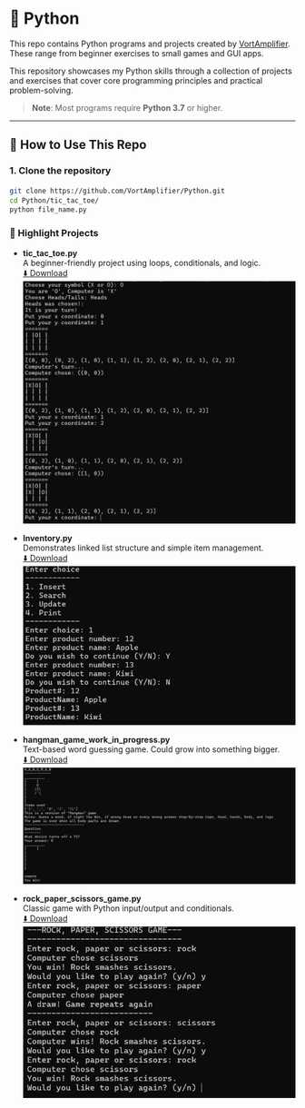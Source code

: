 # 🐍 Python

This repo contains Python programs and projects created by [VortAmplifier](https://github.com/VortAmplifier/Python). These range from beginner exercises to small games and GUI apps.

This repository showcases my Python skills through a collection of projects and exercises that cover core programming principles and practical problem-solving.

> **Note**: Most programs require **Python 3.7** or higher.

---

## 🚀 How to Use This Repo

### 1. Clone the repository

```bash
git clone https://github.com/VortAmplifier/Python.git
cd Python/tic_tac_toe/
python file_name.py
```

### 🌟 Highlight Projects

- **tic_tac_toe.py**  
  A beginner-friendly project using loops, conditionals, and logic.  
  [⬇️ Download](https://raw.githubusercontent.com/VortAmplifier/Python/main/tic_tac_toe.py)
  ![Tic Tac Toe Screenshot](screenshots/tic_tac_toe_ss.png)
  
- **Inventory.py**  
  Demonstrates linked list structure and simple item management.  
  [⬇️ Download](https://raw.githubusercontent.com/VortAmplifier/Python/main/Inventory.py)
  ![Inventory Screenshot](screenshots/Inventory_ss.png)

- **hangman_game_work_in_progress.py**  
  Text-based word guessing game. Could grow into something bigger.  
  [⬇️ Download](https://raw.githubusercontent.com/VortAmplifier/Python/main/hangman_game_work_in_progress.py)
  ![Hangman](screenshots/hangman_ss.png)
  
- **rock_paper_scissors_game.py**  
  Classic game with Python input/output and conditionals.  
  [⬇️ Download](https://raw.githubusercontent.com/VortAmplifier/Python/main/rock_paper_scissors_game.py)
  ![Rock_Paper_Scissors](screenshots/rock_paper_scissors_ss.png)
